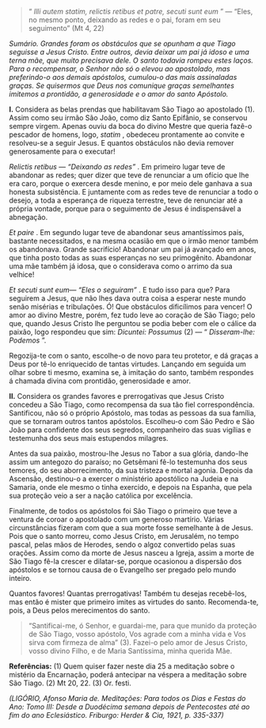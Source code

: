 > “ *Illi autem statim, relictis retibus et patre, secuti sunt eum* ” — “Eles, no mesmo ponto, deixando as redes e o pai, foram em seu seguimento” (Mt 4, 22)

*Sumário. Grandes foram os obstáculos que se opunham a que Tiago seguisse a Jesus Cristo. Entre outros, devia deixar um pai já idoso e uma terna mãe, que muito precisava dele. O santo todavia rompeu estes laços. Para o recompensar, o Senhor não só o elevou ao apostolado, mas preferindo-o aos demais apóstolos, cumulou-o das mais assinaladas graças. Se quisermos que Deus nos comunique graças semelhantes imitemos a prontidão, a generosidade e o amor do santo Apóstolo.*

**I.** Considera as belas prendas que habilitavam São Tiago ao apostolado (1). Assim como seu irmão São João, como diz Santo Epifânio, se conservou sempre virgem. Apenas ouviu da boca do divino Mestre que queria fazê-o pescador de homens, logo, *statim* , obedeceu prontamente ao convite e resolveu-se a seguir Jesus. E quantos obstáculos não devia remover generosamente para o executar!

*Relictis retibus — “Deixando as redes”* . Em primeiro lugar teve de abandonar as redes; quer dizer que teve de renunciar a um ofício que lhe era caro, porque o exercera desde menino, e por meio dele ganhava a sua honesta subsistência. E juntamente com as redes teve de renunciar a todo o desejo, a toda a esperança de riqueza terrestre, teve de renunciar até a própria vontade, porque para o seguimento de Jesus é indispensável a abnegação.

*Et paire* . Em segundo lugar teve de abandonar seus amantíssimos pais, bastante necessitados, e na mesma ocasião em que o irmão menor também os abandonava. Grande sacrifício! Abandonar um pai já avançado em anos, que tinha posto todas as suas esperanças no seu primogênito. Abandonar uma mãe também já idosa, que o considerava como o arrimo da sua velhice!

*Et secuti sunt eum— “Eles o seguiram”* . E tudo isso para que? Para seguirem a Jesus, que não lhes dava outra coisa a esperar neste mundo senão misérias e tribulações. Ó! Que obstáculos dificílimos para vencer! O amor ao divino Mestre, porém, fez tudo leve ao coração de São Tiago; pelo que, quando Jesus Cristo lhe perguntou se podia beber com ele o cálice da paixão, logo respondeu que sim: *Dicuntei: Possumus* (2) — “ *Disseram-lhe: Podemos* ”.

Regozija-te com o santo, escolhe-o de novo para teu protetor, e dá graças a Deus por tê-lo enriquecido de tantas virtudes. Lançando em seguida um olhar sobre ti mesmo, examina se, à imitação do santo, também respondes á chamada divina com prontidão, generosidade e amor.

**II.** Considera os grandes favores e prerrogativas que Jesus Cristo concedeu a São Tiago, como recompensa da sua tão fiel correspondência. Santificou, não só o próprio Apóstolo, mas todas as pessoas da sua família, que se tornaram outros tantos apóstolos. Escolheu-o com São Pedro e São João para confidente dos seus segredos, companheiro das suas vigílias e testemunha dos seus mais estupendos milagres.

Antes da sua paixão, mostrou-lhe Jesus no Tabor a sua glória, dando-lhe assim um antegozo do paraíso; no Getsêmani fê-lo testemunha dos seus temores, do seu aborrecimento, da sua tristeza e mortal agonia. Depois da Ascensão, destinou-o a exercer o ministério apostólico na Judeia e na Samaria, onde ele mesmo o tinha exercido, e depois na Espanha, que pela sua proteção veio a ser a nação católica por excelência.

Finalmente, de todos os apóstolos foi São Tiago o primeiro que teve a ventura de coroar o apostolado com um generoso martírio. Várias circunstâncias fizeram com que a sua morte fosse semelhante à de Jesus. Pois que o santo morreu, como Jesus Cristo, em Jerusalém, no tempo pascal, pelas mãos de Herodes, sendo o algoz convertido pelas suas orações. Assim como da morte de Jesus nasceu a Igreja, assim a morte de São Tiago fê-la crescer e dilatar-se, porque ocasionou a dispersão dos apóstolos e se tornou causa de o Evangelho ser pregado pelo mundo inteiro.

Quantos favores! Quantas prerrogativas! Também tu desejas recebê-los, mas então é mister que primeiro imites as virtudes do santo. Recomenda-te, pois, a Deus pelos merecimentos do santo.

> “Santificai-me, ó Senhor, e guardai-me, para que munido da proteção de São Tiago, vosso apóstolo, Vos agrade com a minha vida e Vos sirva com firmeza de alma” (3). Fazei-o pelo amor de Jesus Cristo, vosso divino Filho, e de Maria Santíssima, minha querida Mãe.

**Referências:** (1) Quem quiser fazer neste dia 25 a meditação sobre o mistério da Encarnação, poderá antecipar na véspera a meditação sobre São Tiago. (2) Mt 20, 22. (3) Or. festi.

*(LIGÓRIO, Afonso Maria de. Meditações: Para todos os Dias e Festas do Ano: Tomo III: Desde a Duodécima semana depois de Pentecostes até ao fim do ano Eclesiástico. Friburgo: Herder & Cia, 1921, p. 335-337)*
